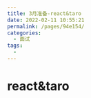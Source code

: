 ```yaml
---
title: 3月准备-react&taro
date: 2022-02-11 10:55:21
permalink: /pages/94e154/
categories:
  - 面试
tags:
  - 
---
```


# react&taro